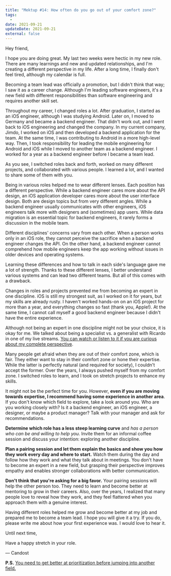 ```yaml
---
title: "Mektup #14: How often do you go out of your comfort zone?"
tags:
  -
date: 2021-09-21
updateDate: 2021-09-21
external: false
---
```



Hey friend,

I hope you are doing great. My last two weeks were hectic in my new role. There are many learnings and new and updated relationships, and I'm creating a different perspective in my life. After a long time, I finally don't feel tired, although my calendar is full.

Becoming a team lead was officially a promotion, but I didn't think that way; I saw it as a career change. Although I'm leading software engineers, it's a new field with different responsibilities than software engineering and requires another skill set.

Throughout my career, I changed roles a lot. After graduation, I started as an iOS engineer, although I was studying Android. Later on, I moved to Germany and became a backend engineer. That didn't work out, and I went back to iOS engineering and changed the company. In my current company, Jimdo, I worked on iOS and then developed a backend application for the team. At the same time, I was contributing to Android in a more high-level way. Then, I took responsibility for leading the mobile engineering for Android and iOS while I moved to another team as a backend engineer. I worked for a year as a backend engineer before I became a team lead.

As you see, I switched roles back and forth, worked on many different projects, and collaborated with various people. I learned a lot, and I wanted to share some of them with you.

Being in various roles helped me to wear different lenses. Each position has a different perspective. While a backend engineer cares more about the API design, an iOS application developer cares more about the user interface design. Both are design topics but from very different angles. While a backend engineer usually communicates with other engineers, iOS engineers talk more with designers and (sometimes) app users. While data migration is an essential topic for backend engineers, it rarely forms a discussion in the mobile team.

Different disciplines' concerns vary from each other. When a person works only in an iOS role, they cannot perceive the sacrifice when a backend engineer changes the API. On the other hand, a backend engineer cannot comprehend how mobile engineers keep the app working without issues in older devices and operating systems.

Learning these differences and how to talk in each side's language gave me a lot of strength. Thanks to these different lenses, I better understand various systems and can lead two different teams. But all of this comes with a drawback.

Changes in roles and projects prevented me from becoming an expert in one discipline. iOS is still my strongest suit, as I worked on it for years, but my skills are already rusty. I haven't worked hands-on on an iOS project for more than a year, and everything changes so fast (thank you, Apple!). At the same time, I cannot call myself a good backend engineer because I didn't have the entire experience.

Although not being an expert in one discipline might not be your choice, it is okay for me. We talked about being a specialist vs. a generalist with Ricardo in one of my live streams. [You can watch or listen to it if you are curious about my complete perspective](https://candost.substack.com/p/12-the-life-of-a-generalist-software-engineer).

Many people get afraid when they are out of their comfort zone, which is fair. They either want to stay in their comfort zone or hone their expertise. While the latter is perfectly natural (and required for society), I couldn't accept the former. Over the years, I always pushed myself from my comfort zone. I switched roles to learn, and I took on stretch projects to enhance my skills.

It might not be the perfect time for you. However, **even if you are moving towards expertise, I recommend having some experience in another area**. If you don't know which field to explore, take a look around you. Who are you working closely with? Is it a backend engineer, an iOS engineer, a designer, or maybe a product manager? Talk with your manager and ask for recommendations.

**Determine which role has a less steep learning curve** and _has a person who can be and willing to help you_. Invite them for an informal coffee session and discuss your intention: exploring another discipline.

**Plan a pairing session and let them explain the basics and show you how they work every day and where to start.** Watch them during the day and follow how they work and what they talk about in meetings. You don't have to become an expert in a new field, but grasping their perspective improves empathy and enables stronger collaborations with better communication.

**Don't think that you're asking for a big favor.** Your pairing sessions will help the other person too. They need to learn and become better at mentoring to grow in their careers. Also, over the years, I realized that many people love to reveal how they work, and they feel flattered when you approach them with a genuine interest.

Having different roles helped me grow and become better at my job and prepared me to become a team lead. I hope you will give it a try. If you do, please write me about how your first experience was. I would love to hear it.

Until next time,

Have a happy stretch in your role.

— Candost​

**P.S.** [You need to get better at prioritization before jumping into another field.](/prioritization-skills-for-senior-and-staff-software-engineers/)
